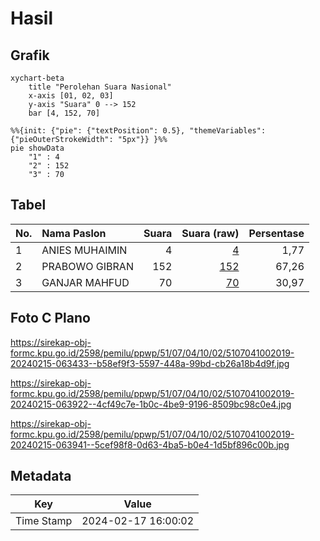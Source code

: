 # Hasil

## Grafik

```mermaid
xychart-beta
    title "Perolehan Suara Nasional"
    x-axis [01, 02, 03]
    y-axis "Suara" 0 --> 152
    bar [4, 152, 70]
```

```mermaid
%%{init: {"pie": {"textPosition": 0.5}, "themeVariables": {"pieOuterStrokeWidth": "5px"}} }%%
pie showData
    "1" : 4
    "2" : 152
    "3" : 70
```

## Tabel

| No. | Nama Paslon    | Suara | Suara (raw) | Persentase |
|:--- |:-------------- | -----:| -----------:| ----------:|
| 1   | ANIES MUHAIMIN | 4     | [4][p-1]    | 1,77       |
| 2   | PRABOWO GIBRAN | 152   | [152][p-2]  | 67,26      |
| 3   | GANJAR MAHFUD  | 70    | [70][p-3]   | 30,97      |


[p-1]: https://github.com/gigit-pemilu/pemilu-2024/blob/main/pilpres/hitung-suara/sub/51-bali/sub/07-karangasem/sub/04-karangasem/sub/1002-subagan/sub/019-tps/sub/paslon-1.txt
[p-2]: https://github.com/gigit-pemilu/pemilu-2024/blob/main/pilpres/hitung-suara/sub/51-bali/sub/07-karangasem/sub/04-karangasem/sub/1002-subagan/sub/019-tps/sub/paslon-2.txt
[p-3]: https://github.com/gigit-pemilu/pemilu-2024/blob/main/pilpres/hitung-suara/sub/51-bali/sub/07-karangasem/sub/04-karangasem/sub/1002-subagan/sub/019-tps/sub/paslon-3.txt

## Foto C Plano

https://sirekap-obj-formc.kpu.go.id/2598/pemilu/ppwp/51/07/04/10/02/5107041002019-20240215-063433--b58ef9f3-5597-448a-99bd-cb26a18b4d9f.jpg

https://sirekap-obj-formc.kpu.go.id/2598/pemilu/ppwp/51/07/04/10/02/5107041002019-20240215-063922--4cf49c7e-1b0c-4be9-9196-8509bc98c0e4.jpg

https://sirekap-obj-formc.kpu.go.id/2598/pemilu/ppwp/51/07/04/10/02/5107041002019-20240215-063941--5cef98f8-0d63-4ba5-b0e4-1d5bf896c00b.jpg


## Metadata

| Key        | Value               |
| ---------- | ------------------- |
| Time Stamp | 2024-02-17 16:00:02 |



